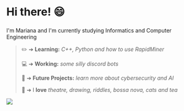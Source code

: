 # Hi there! 😄



###
I'm Mariana and I'm currently studying Informatics and Computer Engineering


>  ✏️ ➔  **Learning:** *C++, Python and how to use RapidMiner* 
> 
>  💻 ➔  **Working:** *some silly discord bots* 
> 
>  🔭 ➔  **Future Projects:** *learn more about cybersecurity and AI*
> 
>  🌴 ➔  I **love** *theatre, drawing, riddles, bossa nova, cats and tea*

<img src="https://github-readme-stats.vercel.app/api?username=golangis&&show_icons=true&title_color=00d187&icon_color=00ffff&text_color=2f7add&bg_color=151515&hide_border=true">
